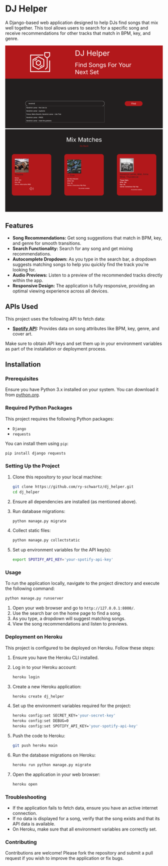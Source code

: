 # DJ Helper

A Django-based web application designed to help DJs find songs that mix well together. This tool allows users to search for a specific song and receive recommendations for other tracks that match in BPM, key, and genre.

![Home Page Screenshot](screenshot_1.png)
![Results Page Screenshot](screenshot_2.png)

## Features

- **Song Recommendations:** Get song suggestions that match in BPM, key, and genre for smooth transitions.
- **Search Functionality:** Search for any song and get mixing recommendations.
- **Autocomplete Dropdown:** As you type in the search bar, a dropdown suggests matching songs to help you quickly find the track you're looking for.
- **Audio Previews:** Listen to a preview of the recommended tracks directly within the app.
- **Responsive Design:** The application is fully responsive, providing an optimal viewing experience across all devices.

## APIs Used

This project uses the following API to fetch data:

- **[Spotify API](https://developer.spotify.com/):** Provides data on song attributes like BPM, key, genre, and cover art.

Make sure to obtain API keys and set them up in your environment variables as part of the installation or deployment process.

## Installation

### Prerequisites

Ensure you have Python 3.x installed on your system. You can download it from [python.org](https://www.python.org/).

### Required Python Packages

This project requires the following Python packages:
- `Django`
- `requests`

You can install them using `pip`:

```bash
pip install django requests
```

### Setting Up the Project

1. Clone this repository to your local machine:

   ```bash
   git clone https://github.com/ry-schwartz/dj_helper.git
   cd dj_helper
   ```
2. Ensure all dependencies are installed (as mentioned above).

3. Run database migrations:

    ```bash
   python manage.py migrate
   ```

4. Collect static files:

    ```bash
   python manage.py collectstatic
   ```

5. Set up environment variables for the API key(s):

    ```bash
   export SPOTIFY_API_KEY='your-spotify-api-key'
   ```

### Usage

To run the application locally, navigate to the project directory and execute the following command:

   ```bash
   python manage.py runserver
   ```

1. Open your web browser and go to `http://127.0.0.1:8000/`.
2. Use the search bar on the home page to find a song.
3. As you type, a dropdown will suggest matching songs.
4. View the song recommendations and listen to previews.

### Deployment on Heroku

This project is configured to be deployed on Heroku. Follow these steps:

1. Ensure you have the Heroku CLI installed.

2. Log in to your Heroku account:

    ```bash
   heroku login
   ```

3. Create a new Heroku application:

    ```bash
   heroku create dj_helper
   ```

4. Set up the environment variables required for the project:

    ```bash
   heroku config:set SECRET_KEY='your-secret-key'
   heroku config:set DEBUG=0
   heroku config:set SPOTIFY_API_KEY='your-spotify-api-key'
   ```

5. Push the code to Heroku:

    ```bash
   git push heroku main
   ```

6. Run the database migrations on Heroku:

    ```bash
   heroku run python manage.py migrate
   ```

7. Open the application in your web browser:

    ```bash
   heroku open
   ```

### Troubleshooting

- If the application fails to fetch data, ensure you have an active internet connection.
- If no data is displayed for a song, verify that the song exists and that its API data is available.
- On Heroku, make sure that all environment variables are correctly set.

### Contributing

Contributions are welcome! Please fork the repository and submit a pull request if you wish to improve the application or fix bugs.